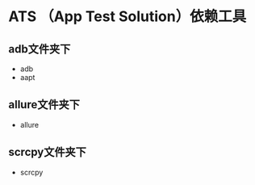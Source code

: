 # ATS （App Test Solution）依赖工具


## adb文件夹下
- adb
- aapt

## allure文件夹下
- allure

## scrcpy文件夹下
- scrcpy
